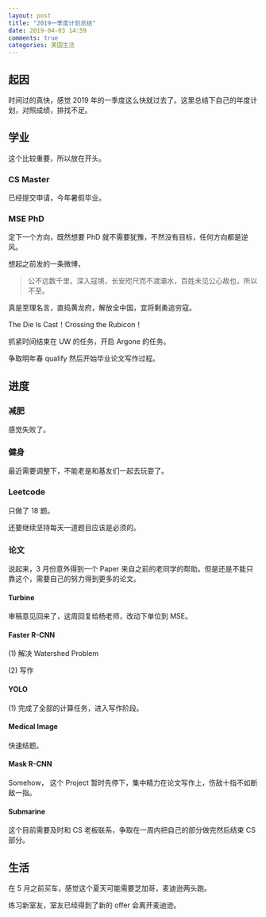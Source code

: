 ```yaml
---
layout: post
title: "2019一季度计划总结"
date: 2019-04-03 14:59
comments: true
categories: 美国生活
---
```


## 起因

时间过的真快，感觉 2019 年的一季度这么快就过去了。这里总结下自己的年度计划，对照成绩，排找不足。

<!--more-->

## 学业

这个比较重要，所以放在开头。

### CS Master 

已经提交申请，今年暑假毕业。

### MSE PhD

定下一个方向，既然想要 PhD 就不需要犹豫，不然没有目标，任何方向都是逆风。

想起之前发的一条微博，

> 公不远数千里，深入寇境，长安咫尺而不渡灞水，百姓未见公心故也，所以不至。 ​​​​

真是至理名言，直捣黄龙府，解放全中国，宜将剩勇追穷寇。

The Die Is Cast！Crossing the Rubicon！

抓紧时间结束在 UW 的任务，开启 Argone 的任务。

争取明年春 qualify 然后开始毕业论文写作过程。

## 进度

### 减肥

感觉失败了。

### 健身

最近需要调整下，不能老是和基友们一起去玩耍了。

### Leetcode

只做了 18 题。

还要继续坚持每天一道题目应该是必须的。

### 论文

说起来，3 月份意外得到一个 Paper 来自之前的老同学的帮助。但是还是不能只靠这个，需要自己的努力得到更多的论文。

#### Turbine 

审稿意见回来了，这周回复给杨老师，改动下单位到 MSE。

#### Faster R-CNN

(1) 解决 Watershed Problem

(2) 写作

#### YOLO 

(1) 完成了全部的计算任务，进入写作阶段。

#### Medical Image

快速结题。

#### Mask R-CNN

Somehow， 这个 Project 暂时先停下，集中精力在论文写作上，伤敌十指不如断敌一指。

#### Submarine

这个目前需要及时和 CS 老板联系，争取在一周内把自己的部分做完然后结束 CS 部分。

## 生活

在 5 月之前买车，感觉这个夏天可能需要芝加哥，麦迪逊两头跑。

练习新室友，室友已经得到了新的 offer 会离开麦迪逊。

